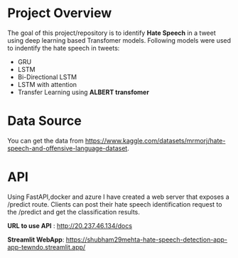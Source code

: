 # Project Overview

The goal of this project/repository is to identify **Hate Speech** in a tweet using deep learning based Transfomer models. Following models were used to indentify the hate speech in tweets:
* GRU
* LSTM
* Bi-Directional LSTM
* LSTM with attention
* Transfer Learning using **ALBERT transfomer**

# Data Source

You can get the data from https://www.kaggle.com/datasets/mrmorj/hate-speech-and-offensive-language-dataset.

# API

Using FastAPI,docker and azure I have created a web server that exposes a /predict route. Clients can post their hate speech identification request to the /predict and get the classification results.

**URL to use API** : http://20.237.46.134/docs

**Streamlit WebApp**: https://shubham29mehta-hate-speech-detection-app-app-tewndo.streamlit.app/


